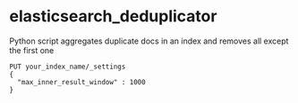 # elasticsearch_deduplicator
Python script aggregates duplicate docs in an index and removes all except the first one


```
PUT your_index_name/_settings
{
  "max_inner_result_window" : 1000 
}
```
